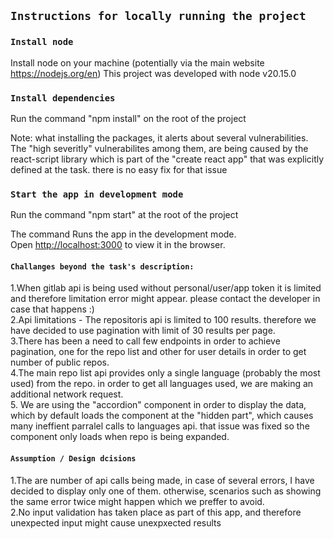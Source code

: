## `Instructions for locally running the project`

### `Install node`
Install node on your machine
(potentially via the main website https://nodejs.org/en)
This project was developed with node v20.15.0

### `Install dependencies`
Run the command "npm install" on the root of the project

Note: what installing the packages, it alerts about several vulnerabilities.
The "high severitly" vulnerabilites among them, are being caused by the react-script library which is part of the "create react app" that was explicitly defined at the task. there is no easy fix for that issue

### `Start the app in development mode`
Run the command "npm start" at the root of the project

The command Runs the app in the development mode.\
Open [http://localhost:3000](http://localhost:3000) to view it in the browser.





#### `Challanges beyond the task's description:`
1.When gitlab api is being used without personal/user/app token it is limited and therefore limitation error might appear. please contact the developer in case that happens :)  
2.Api limitations - The repositoris api is limited to 100 results. therefore we have decided to use pagination with limit of 30 results per page.  
3.There has been a need to call few endpoints in order to achieve pagination, one for the repo list and other for user details in order to get number of public repos.  
4.The main repo list api provides only a single language (probably the most used) from the repo.
in order to get all languages used, we are making an additional network request.  
5. We are using the "accordion" component in order to display the data, which by default loads the component at the "hidden part", which causes many ineffient parralel calls to languages api. that issue was fixed so the component only loads when repo is being expanded.

#### `Assumption / Design dcisions`
1.The are number of api calls being made, in case of several errors, I have decided to display only one of them. otherwise, scenarios such as showing the same error twice might happen which we preffer to avoid.  
2.No input validation has taken place as part of this app, and therefore unexpected input might cause unexpxected results